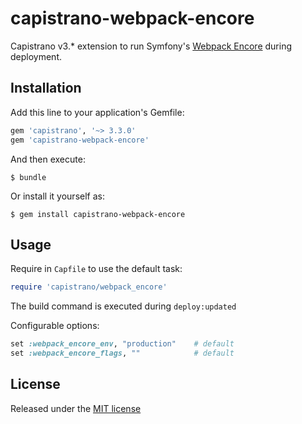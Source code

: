 capistrano-webpack-encore
=====================

Capistrano v3.* extension to run Symfony's [Webpack Encore](https://github.com/symfony/webpack-encore) during deployment.

## Installation

Add this line to your application's Gemfile:

```ruby
gem 'capistrano', '~> 3.3.0'
gem 'capistrano-webpack-encore'
```

And then execute:

    $ bundle

Or install it yourself as:

    $ gem install capistrano-webpack-encore

## Usage

Require in `Capfile` to use the default task:

```ruby
require 'capistrano/webpack_encore'
```

The build command is executed during `deploy:updated`

Configurable options:

```ruby
set :webpack_encore_env, "production"    # default
set :webpack_encore_flags, ""            # default
```

## License

Released under the [MIT license](LICENSE)
